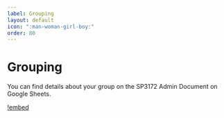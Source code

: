 ```yaml
---
label: Grouping
layout: default
icon: ":man-woman-girl-boy:"
order: 80
---
```


# Grouping

You can find details about your group on the SP3172 Admin Document on Google Sheets.

[!embed](https://docs.google.com/spreadsheets/d/e/2PACX-1vRqMTK_7iJWk7N9VuqAvKmVuV5f3uC-loMfk6t1L-PKy1i5H1GfPdn5DCeJ-AmJX7sHbnQBECy1BmDn/pubhtml?gid=0&amp;single=true&amp;widget=true&amp;headers=false&range=A1:G52)

